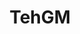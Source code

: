 ---
title: TehGM

menus: header
layout: about-member

# config props
buy_me_a_coffee_description: Want to support me? Buy me a beer!

# cards
cards_side:
 - preset: gaming_rig
   model: Clevo X170KM-G
   cpu: Intel Core i9 11900K
   gpu: Nvidia Geforce RTX 3080
   ram: 2x Corsair Vengeance CM4X16 16GB
   drive:
    - Samsung EVO 960 500MB
    - Corsair MP510 1TB
    - Intel 670p 2TB
   monitor:
    - Acer Predator XB271HU (27", 1440p, 165Hz, 4ms IPS, GSYNC)
    - Clevo X170KM Display (17", 1440p, 165Hz, IPS, GSYNC)
   networkcard: Killer Wi-Fi 6 AX1650
   mouse: Razer Naga Pro
   headset: Corsair HS60
   keyboard: Razer Ornata V2
   speaker: Razer Leviathan V2 (with Subwoofer)
   mousepad: Razer Goliathus Chroma

cards_main:
 - preset: related_images
   limit: 9
 - preset: games_list
---